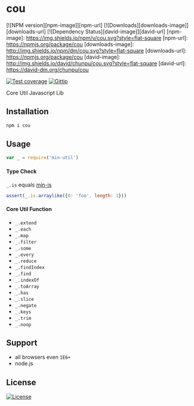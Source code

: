 cou
===

[![NPM version][npm-image]][npm-url]
[![Downloads][downloads-image]][downloads-url]
[![Dependency Status][david-image]][david-url]
[npm-image]: https://img.shields.io/npm/v/cou.svg?style=flat-square
[npm-url]: https://npmjs.org/package/cou
[downloads-image]: http://img.shields.io/npm/dm/cou.svg?style=flat-square
[downloads-url]: https://npmjs.org/package/cou
[david-image]: http://img.shields.io/david/chunpu/cou.svg?style=flat-square
[david-url]: https://david-dm.org/chunpu/cou

[![Test coverage][coveralls-image]][coveralls-url]
[![Gittip][gittip-image]][gittip-url]

Core Util Javascript Lib

Installation
---

```sh
npm i cou
```

Usage
---

```js
var _ = require('min-util')
```

#### Type Check

`_.is` equals [min-is](https://github.com/chunpu/min-is)

```js
assert(_.is.arraylike({0: 'foo', length: 1}))
```

#### Core Util Function

- `_.extend`
- `_.each`
- `_.map`
- `_.filter`
- `_.some`
- `_.every`
- `_.reduce`
- `_.findIndex`
- `_.find`
- `_.indexOf`
- `_.toArray`
- `_.has`
- `_.slice`
- `_.negate`
- `_.keys`
- `_.trim`
- `_.noop`


Support
---

- all browsers even `IE6+`
- node.js

License
---

[![License][license-image]][license-url]

[coveralls-image]: https://img.shields.io/coveralls/chunpu/cou/gh-pages.svg?style=flat-square
[coveralls-url]: https://coveralls.io/r/chunpu/cou
[gittip-image]: https://img.shields.io/gittip/chunpu.svg?style=flat-square
[gittip-url]: https://www.gittip.com/chunpu/
[license-image]: http://img.shields.io/npm/l/cou.svg?style=flat-square
[license-url]: #
